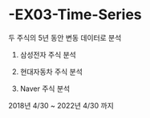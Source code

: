 # -EX03-Time-Series

두 주식의 5년 동안 변동 데이터로 분석

1. 삼성전자 주식 분석

2. 현대자동차 주식 분석

3. Naver 주식 분석

2018년 4/30 ~ 2022년 4/30 까지
